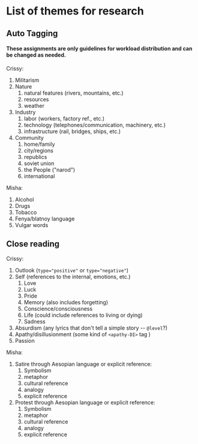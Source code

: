# List of themes for research
## Auto Tagging
#### These assignments are only guidelines for workload distribution and can be changed as needed.
Crissy:
1. Militarism
2. Nature
    1. natural features (rivers, mountains, etc.)
    2. resources
    3. weather
3. Industry
    1. labor (workers, factory ref., etc.)
    2. technology (telephones/communication, machinery, etc.)
    3. infrastructure (rail, bridges, ships, etc.)
4. Community
    1. home/family
    2. city/regions
    3. republics
    4. soviet union
    5. the People ("narod")
    6. international

Misha:
1. Alcohol
2. Drugs
3. Tobacco
4. Fenya/blatnoy language
5. Vulgar words

## Close reading

Crissy:
1. Outlook (`type="positive"` or `type="negative"`)
2. Self (references to the internal, emotions, etc.)
    1. Love
    2. Luck
    3. Pride
    4. Memory (also includes forgetting)
    5. Conscience/consciousness
    6. Life (could include references to living or dying)
    7. Sadness
3. Absurdism (any lyrics that don't tell a simple story -- `@level`?)
4. Apathy/disillusionment (some kind of `<apathy-DI>` tag )
5. Passion

Misha:
1. Satire through Aesopian language or explicit reference:
   1. Symbolism
   2. metaphor 
   3. cultural reference 
   4. analogy
   5. explicit reference
2. Protest through Aesopian language or explicit reference:
   1. Symbolism
   2. metaphor 
   3. cultural reference 
   4. analogy
   5. explicit reference
